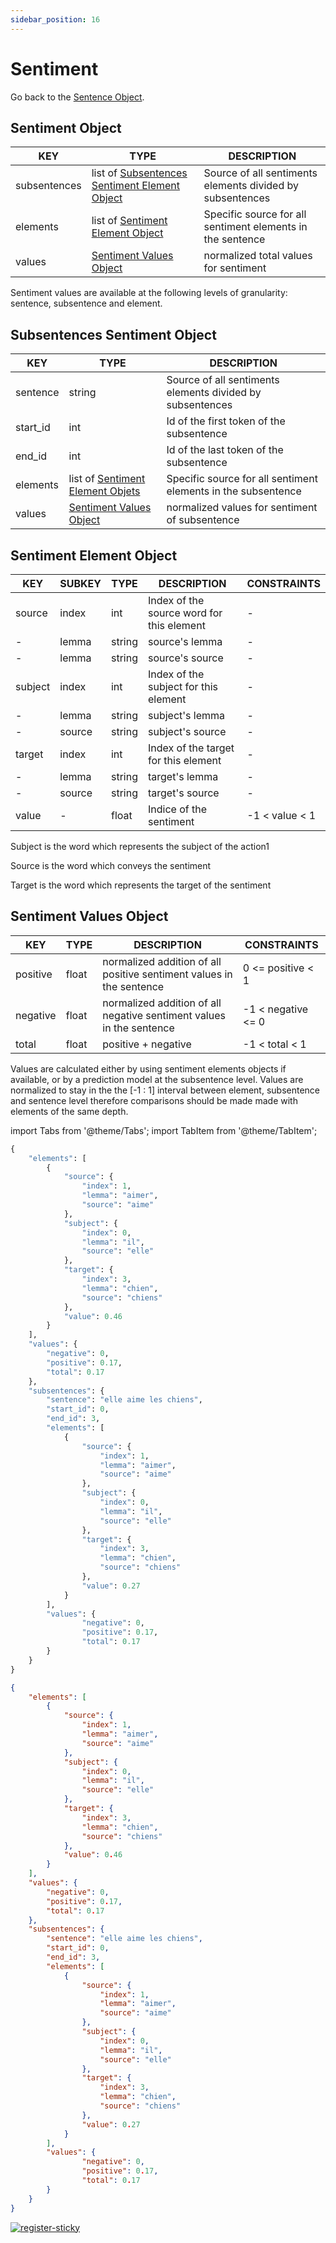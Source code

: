 ```yaml
---
sidebar_position: 16
---
```


# Sentiment

Go back to the [Sentence Object](https://www.lettria.com/documentation/docs/API/lettria-sentence-object).

## Sentiment Object

| KEY          	| TYPE                                          	| DESCRIPTION                                                	|
|--------------	|-----------------------------------------------	|------------------------------------------------------------	|
| subsentences 	| list of [Subsentences Sentiment Element Object](https://www.lettria.com/documentation/docs/API/sentiment#subsentences-sentiment-object) 	| Source of all sentiments elements divided by subsentences  	|
| elements     	| list of [Sentiment Element Object](https://www.lettria.com/documentation/docs/API/sentiment#sentiment-element-object)              	| Specific source for all sentiment elements in the sentence 	|
| values       	| [Sentiment Values Object](https://www.lettria.com/documentation/docs/API/sentiment#sentiment-values-object)                       	| normalized total values for sentiment                      	|

Sentiment values are available at the following levels of granularity: sentence, subsentence and element.

## Subsentences Sentiment Object

| KEY      	| TYPE                             	| DESCRIPTION                                                   	|
|----------	|----------------------------------	|---------------------------------------------------------------	|
| sentence 	| string                           	| Source of all sentiments elements divided by subsentences     	|
| start_id 	| int                              	| Id of the first token of the subsentence                      	|
| end_id   	| int                              	| Id of the last token of the subsentence                       	|
| elements 	| list of [Sentiment Element Objets](https://www.lettria.com/documentation/docs/API/sentiment#sentiment-element-object) 	| Specific source for all sentiment elements in the subsentence 	|
| values   	| [Sentiment Values Object](https://www.lettria.com/documentation/docs/API/sentiment#sentiment-values-object)          	| normalized values for sentiment of subsentence                	|

## Sentiment Element Object

| KEY     	| SUBKEY 	| TYPE   	| DESCRIPTION                               	| CONSTRAINTS    	|
|---------	|--------	|--------	|-------------------------------------------	|----------------	|
| source  	| index  	| int    	| Index of the source word for this element 	| -              	|
| -       	| lemma  	| string 	| source's lemma                            	| -              	|
| -       	| lemma  	| string 	| source's source                           	| -              	|
| subject 	| index  	| int    	| Index of the subject for this element     	| -              	|
| -       	| lemma  	| string 	| subject's lemma                           	| -              	|
| -       	| source 	| string 	| subject's source                          	| -              	|
| target  	| index  	| int    	| Index of the target for this element      	| -              	|
| -       	| lemma  	| string 	| target's lemma                            	| -              	|
| -       	| source 	| string 	| target's source                           	| -              	|
| value   	| -      	| float  	| Indice of the sentiment                   	| -1 < value < 1 	|

Subject is the word which represents the subject of the action1 

Source is the word which conveys the sentiment

Target is the word which represents the target of the sentiment

## Sentiment Values Object

| KEY      	| TYPE  	| DESCRIPTION                                                          	| CONSTRAINTS        	|
|----------	|-------	|----------------------------------------------------------------------	|--------------------	|
| positive 	| float 	| normalized addition of all positive sentiment values in the sentence 	| 0 <= positive < 1  	|
| negative 	| float 	| normalized addition of all negative sentiment values in the sentence 	| -1 < negative <= 0 	|
| total    	| float 	| positive + negative                                                  	| -1 < total < 1     	|


Values are calculated either by using sentiment elements objects if available, or by a prediction model at the subsentence level. Values are normalized to stay in the the [-1 : 1] interval between element, subsentence and sentence level therefore comparisons should be made made with elements of the same depth.

import Tabs from '@theme/Tabs';
import TabItem from '@theme/TabItem';

<Tabs>
<TabItem value="py" label="Python">

```py
{
    "elements": [
        {
            "source": {
                "index": 1,
                "lemma": "aimer",
                "source": "aime"
            },
            "subject": {
                "index": 0,
                "lemma": "il",
                "source": "elle"
            },
            "target": {
                "index": 3,
                "lemma": "chien",
                "source": "chiens"
            },
            "value": 0.46
        }
    ],
    "values": {
        "negative": 0,
        "positive": 0.17,
        "total": 0.17
    },
    "subsentences": {
        "sentence": "elle aime les chiens",
        "start_id": 0,
        "end_id": 3,
        "elements": [
            {
                "source": {
                    "index": 1,
                    "lemma": "aimer",
                    "source": "aime"
                },
                "subject": {
                    "index": 0,
                    "lemma": "il",
                    "source": "elle"
                },
                "target": {
                    "index": 3,
                    "lemma": "chien",
                    "source": "chiens"
                },
                "value": 0.27
            }
        ],
        "values": {
                "negative": 0,
                "positive": 0.17,
                "total": 0.17
        }
    }
}
```

</TabItem>
<TabItem value="json" label="JSON">

```json
{
    "elements": [
        {
            "source": {
                "index": 1,
                "lemma": "aimer",
                "source": "aime"
            },
            "subject": {
                "index": 0,
                "lemma": "il",
                "source": "elle"
            },
            "target": {
                "index": 3,
                "lemma": "chien",
                "source": "chiens"
            },
            "value": 0.46
        }
    ],
    "values": {
        "negative": 0,
        "positive": 0.17,
        "total": 0.17
    },
    "subsentences": {
        "sentence": "elle aime les chiens",
        "start_id": 0,
        "end_id": 3,
        "elements": [
            {
                "source": {
                    "index": 1,
                    "lemma": "aimer",
                    "source": "aime"
                },
                "subject": {
                    "index": 0,
                    "lemma": "il",
                    "source": "elle"
                },
                "target": {
                    "index": 3,
                    "lemma": "chien",
                    "source": "chiens"
                },
                "value": 0.27
            }
        ],
        "values": {
                "negative": 0,
                "positive": 0.17,
                "total": 0.17
        }
    }
}
```

</TabItem>
</Tabs>

[![register-sticky](/img/register-sticky.png)](https://app.lettria.com/signup)